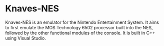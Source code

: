 # Knaves-NES

Knaves-NES is an emulator for the Nintendo Entertainment System. It aims to first emulate the MOS Technology 6502 processor built into the NES, followed by the other functional modules of the console. It is built in C++ using Visual Studio.